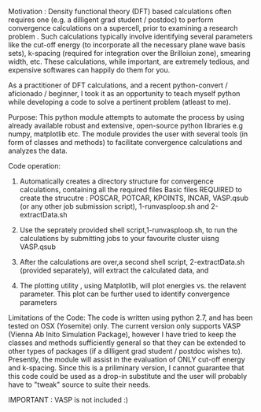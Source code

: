 Motivation :
Density functional theory (DFT) based calculations often requires one (e.g. a dilligent grad student / postdoc) to 
perform convergence calculations on a supercell, prior to examining a research problem . Such calculations typically 
involve identifying several parameters  like the cut-off energy (to incorporate all the necessary plane wave basis sets), 
k-spacing (required for integration over the Brilloiun zone), smearing width, etc. These calculations, while important, 
are extremely tedious, and expensive softwares can happily do them for you.

As a practitioner of  DFT calculations, and a recent python-convert / aficionado / beginner, I took it as an
opportunity to teach myself python while developing a code to solve a pertinent problem (atleast to me).  

Purpose:
This python module attempts to automate the process by using already available robust and extensive, open-source python libraries e.g numpy, matplotlib etc. 
The module provides the user with several tools (in form of classes and methods) to facilitate convergence calculations and analyzes the data.

Code operation:
1. Automatically creates a directory structure for convergence calculations, containing all the required files
   Basic files REQUIRED to create the strucutre : POSCAR, POTCAR, KPOINTS, INCAR, VASP.qsub (or any other job submission script), 1-runvasploop.sh and 2-extractData.sh
    
2. Use the seprately provided shell script,1-runvasploop.sh, to run the calculations by submitting jobs to your favourite cluster uisng VASP.qsub

3. After the calculations are over,a second shell script, 2-extractData.sh (provided separately), will extract the calculated data, and

4. The plotting utility , using Matplotlib,  will plot energies vs. the relavent parameter. This plot can be further used to identify convergence parameters

Limitations of the Code:
The code is written using python 2.7, and has been tested on OSX (Yosemite) only.
The current version only supports VASP (Vienna Ab Inito Simulation Package), however I have tried to keep the classes and methods 
sufficiently general so that they can be extended to other types of packages (if a dilligent grad student / postdoc wishes to). Presently, the module will assist in the evaluation of ONLY cut-off energy and k-spacing. Since this is a priliminary version, I cannot guarantee that this code could be used as a drop-in substitute and the user will probably have to "tweak" source to suite their needs.

IMPORTANT :  VASP is not included :)
